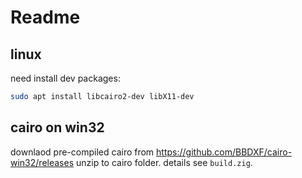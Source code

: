 # Readme

## linux 
need install dev packages:
```bash
sudo apt install libcairo2-dev libX11-dev
```

## cairo on win32
downlaod pre-compiled cairo from https://github.com/BBDXF/cairo-win32/releases unzip to cairo folder.
details see `build.zig`.

